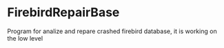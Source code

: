 # FirebirdRepairBase
Program for analize and repare crashed firebird database, it is working on the low level
